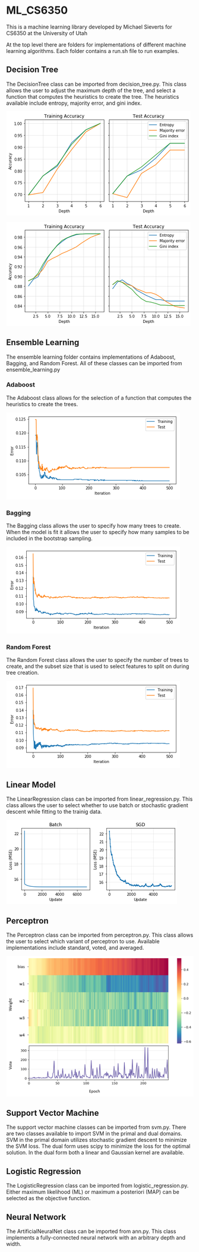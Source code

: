 # ML_CS6350

This is a machine learning library developed by Michael Sieverts for CS6350 at the University of Utah

At the top level there are folders for implementations of different machine learning algorithms. Each folder contains a run.sh file to run examples. 

## Decision Tree

The DecisionTree class can be imported from decision_tree.py. This class allows the user to adjust the maximum depth of the tree, and select a function that computes the heuristics to create the tree. The heuristics available include entropy, majority error, and gini index.

![](plots/decisionTree_car_accuracy.png)

![](plots/decisionTree_bank_accuracy.png)

## Ensemble Learning

The ensemble learning folder contains implementations of Adaboost, Bagging, and Random Forest. All of these classes can be imported from ensemble_learning.py

### Adaboost

The Adaboost class allows for the selection of a function that computes the heuristics to create the trees. 

![](plots/ensemble_Adaboost_error.png)

### Bagging

The Bagging class allows the user to specify how many trees to create. When the model is fit it allows the user to specify how many samples to be included in the bootstrap sampling.

![](plots/ensemble_Bagging_error.png)

### Random Forest

The Random Forest class allows the user to specify the number of trees to create, and the subset size that is used to select features to split on during tree creation.

![](plots/ensemble_RandomForest_error.png)

## Linear Model

The LinearRegression class can be imported from linear_regression.py. This class allows the user to select whether to use batch or stochastic gradient descent while fitting to the trainig data.

![](plots/linearRegression_error.png)

## Perceptron

The Perceptron class can be imported from perceptron.py. This class allows the user to select which variant of perceptron to use. Available implementations include standard, voted, and averaged. 

<img src=plots/perceptron_weight.png  alt="perceptron weight" width="650">

## Support Vector Machine

The support vector machine classes can be imported from svm.py. There are two classes available to import SVM in the primal and dual domains. SVM in the primal domain utilizes stochastic gradient descent to minimize the SVM loss. The dual form uses scipy to minimize the loss for the optimal solution. In the dual form both a linear and Gaussian kernel are available.

## Logistic Regression

The LogisticRegression class can be imported from logistic_regression.py. Either maximum likelihood (ML) or maximum a posteriori (MAP) can be selected as the objective function. 

## Neural Network

The ArtificialNeuralNet class can be imported from ann.py. This class implements a fully-connected neural network with an arbitrary depth and width. 
